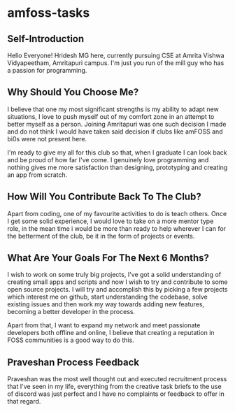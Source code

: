 # amfoss-tasks
## Self-Introduction
Hello Everyone! Hridesh MG here, currently pursuing CSE at Amrita Vishwa Vidyapeetham, Amritapuri campus. I'm just you run of the mill guy who has a passion for programming. 
## Why Should You Choose Me?
I believe that one my most significant strengths is my ability to adapt new situations, I love to push myself out of my comfort zone in an attempt to better myself as a person. Joining Amritapuri was one such decision I made and  do not think I would have taken said decision if clubs like amFOSS and bi0s were not present here. 

I'm ready to give my all for this club so that, when I graduate I can look back and be proud of how far I've come. I genuinely love programming and nothing gives me more satisfaction than designing, prototyping and creating an app from scratch.
## How Will You Contribute Back To The Club?
Apart from coding, one of my favourite activities to do is teach others. Once I get some solid experience, I would love to take on a more mentor type role, in the mean time i would be more than ready to help wherever I can for the betterment of the club, be it in the form of projects or events.
## What Are Your Goals For The Next 6 Months?
I wish to work on some truly big projects, I've got a solid understanding of creating small apps and scripts and now I wish to try and contribute to some open source projects. I will try and accomplish this by picking a few projects which interest me on github, start understanding the codebase, solve existing issues and then work my way towards adding new features, becoming a better developer in the process.

Apart from that, I want to expand my network and meet passionate developers both offline and online, I believe that creating a reputation in FOSS communities is a good way to do this.
## Praveshan Process Feedback
Praveshan was the most well thought out and executed recruitment process that I've seen in my life, everything from the creative task briefs to the use of discord was just perfect and I have no complaints or feedback to offer in that regard. 